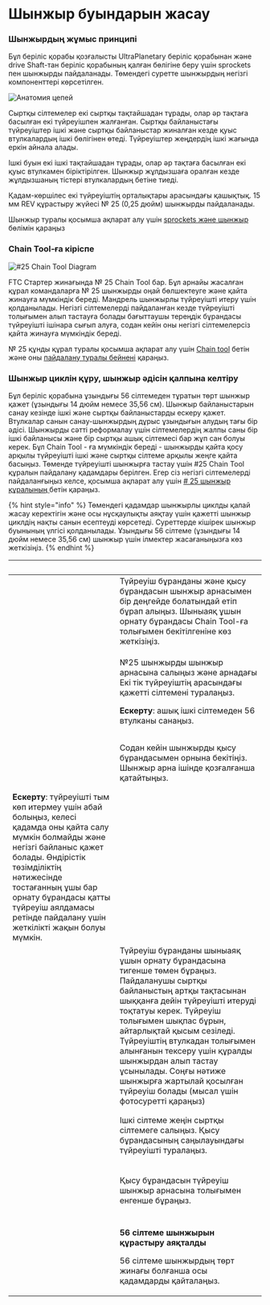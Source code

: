 # Шынжыр буындарын жасау

### Шынжырдың жұмыс принципі

Бұл беріліс қорабы қозғалысты UltraPlanetary беріліс қорабынан және drive Shaft-тан беріліс қорабының қалған бөлігіне беру үшін sprockets пен шынжырды пайдаланады. Төмендегі суретте шынжырдың негізгі компоненттері көрсетілген.

![Анатомия цепей](https://2589213514-files.gitbook.io/\~/files/v0/b/gitbook-legacy-files/o/assets%2F15mm%2F-M8XAYssW0HZT6Pn9RWr%2F-M8XAfmH-5zn9dIa6snW%2F37.png?generation=1590785134211145\&alt=media)

Сыртқы сілтемелер екі сыртқы тақтайшадан тұрады, олар әр тақтаға басылған екі түйреуішпен жалғанған. Сыртқы байланыстағы түйреуіштер ішкі және сыртқы байланыстар жиналған кезде қуыс втулкалардың ішкі бөлігінен өтеді. Түйреуіштер жеңдердің ішкі жағында еркін айнала алады.

Ішкі буын екі ішкі тақтайшадан тұрады, олар әр тақтаға басылған екі қуыс втулкамен біріктірілген. Шынжыр жұлдызшаға оралған кезде жұлдызшаның тістері втулкалардың бетіне тиеді.

Қадам-көршілес екі түйреуіштің орталықтары арасындағы қашықтық. 15 мм REV құрастыру жүйесі № 25 (0,25 дюйм) шынжырды пайдаланады.

Шынжыр туралы қосымша ақпарат алу үшін [sprockets және шынжыр](../../oz-alys/sprokety-i-cepi/) бөлімін қараңыз

### Chain Tool-ға кіріспе

![#25 Chain Tool Diagram](https://2589213514-files.gitbook.io/\~/files/v0/b/gitbook-legacy-files/o/assets%2F15mm%2F-M8XAYssW0HZT6Pn9RWr%2F-M8XAfmIoaTL8IUE\_6y9%2F38.png?generation=1590785133928804\&alt=media)

FTC Стартер жинағында № 25 Chain Tool бар. Бұл арнайы жасалған құрал командаларға № 25 шынжырды оңай бөлшектеуге және қайта жинауға мүмкіндік береді. Мандрель шынжырлы түйреуішті итеру үшін қолданылады. Негізгі сілтемелерді пайдаланған кезде түйреуішті толығымен алып тастауға болады бағыттаушы тереңдік бұрандасы түйреуішті ішінара сығып алуға, содан кейін оны негізгі сілтемелерсіз қайта жинауға мүмкіндік береді.&#x20;

№ 25 құнды құрал туралы қосымша ақпарат алу үшін [Chain tool](../../oz-alys/sprokety-i-cepi/chain-tool/) бетін және оны [пайдалану туралы бейнені](https://www.youtube.com/watch?v=Y4Ur0f5kra8\&t=1s) қараңыз.

### Шынжыр циклін құру, шынжыр әдісін қалпына келтіру

Бұл беріліс қорабына ұзындығы 56 сілтемеден тұратын төрт шынжыр қажет (ұзындығы 14 дюйм немесе 35,56 см). Шынжыр байланыстарын санау кезінде ішкі және сыртқы байланыстарды ескеру қажет. Втулкалар санын санау-шынжырдың дұрыс ұзындығын алудың тағы бір әдісі. Шынжырды сәтті реформалау үшін сілтемелердің жалпы саны бір ішкі байланысы және бір сыртқы ашық сілтемесі бар жұп сан болуы керек. Бұл Chain Tool - ға мүмкіндік береді - шынжырды қайта қосу арқылы түйреуішті ішкі және сыртқы сілтеме арқылы жеңге қайта басыңыз. Төменде түйреуішті шынжырға тастау үшін #25 Chain Tool құралын пайдалану қадамдары берілген. Егер сіз негізгі сілтемелерді пайдаланғыңыз келсе, қосымша ақпарат алу үшін [# 25 шынжыр құралының ](../../oz-alys/sprokety-i-cepi/chain-tool/)бетін қараңыз.

{% hint style="info" %}
Төмендегі қадамдар шынжырлы циклды қалай жасау керектігін және осы нұсқаулықты аяқтау үшін қажетті шынжыр циклдің нақты санын есептеуді көрсетеді. Суреттерде кішірек шынжыр буынының үлгісі қолданылады. Ұзындығы 56 сілтеме (ұзындығы 14 дюйм немесе 35,56 см) шынжыр үшін ілмектер жасағаныңызға көз жеткізіңіз.
{% endhint %}

| **​**                                                                                                                                                                                                                                                                                                 | ​                                                                                                                                                                                                                                                                                                                                                                                                                                 |
| ----------------------------------------------------------------------------------------------------------------------------------------------------------------------------------------------------------------------------------------------------------------------------------------------------- | --------------------------------------------------------------------------------------------------------------------------------------------------------------------------------------------------------------------------------------------------------------------------------------------------------------------------------------------------------------------------------------------------------------------------------- |
| <p>​</p><p><img src="https://2589213514-files.gitbook.io/~/files/v0/b/gitbook-legacy-files/o/assets%2F15mm%2F-M8XAYssW0HZT6Pn9RWr%2F-M8XAfmJkUmuvMj7iXDm%2F39.jpeg?generation=1590785134958817&#x26;alt=media" alt="" data-size="original"></p><p>​</p>                                               | Түйреуіш бұранданы және қысу бұрандасын шынжыр арнасымен бір деңгейде болатындай етіп бұрап алыңыз. Шыныаяқ ұшын орнату бұрандасы Chain Tool-ға толығымен бекітілгеніне көз жеткізіңіз.                                                                                                                                                                                                                                           |
| <p>​</p><p><img src="https://2589213514-files.gitbook.io/~/files/v0/b/gitbook-legacy-files/o/assets%2F15mm%2F-M8XAYssW0HZT6Pn9RWr%2F-M8XAfmKEbMNma92ve0R%2F40.jpeg?generation=1590785134186505&#x26;alt=media" alt="" data-size="original"></p><p>​</p>                                               | <p>№25 шынжырды шынжыр арнасына салыңыз және арнадағы Екі тік түйреуіштің арасындағы қажетті сілтемені туралаңыз. </p><p><strong>Ескерту</strong>: ашық ішкі сілтемеден 56 втулканы санаңыз.</p>                                                                                                                                                                                                                                  |
| <p>​</p><p><img src="https://2589213514-files.gitbook.io/~/files/v0/b/gitbook-legacy-files/o/assets%2F15mm%2F-M8XAYssW0HZT6Pn9RWr%2F-M8XAfmLRznB8wQ77ocN%2F41.jpeg?generation=1590785133972415&#x26;alt=media" alt="" data-size="original"></p><p>​</p>                                               | Содан кейін шынжырды қысу бұрандасымен орнына бекітіңіз. Шынжыр арна ішінде қозғалғанша қатайтыңыз.                                                                                                                                                                                                                                                                                                                               |
| **Ескерту**: түйреуішті тым көп итермеу үшін абай болыңыз, келесі қадамда оны қайта салу мүмкін болмайды және негізгі байланыс қажет болады. Өндірістік төзімділіктің нәтижесінде тостағанның ұшы бар орнату бұрандасы қатты түйреуіш аялдамасы ретінде пайдалану үшін жеткілікті жақын болуы мүмкін. | ​                                                                                                                                                                                                                                                                                                                                                                                                                                 |
| <p>​</p><p><img src="https://2589213514-files.gitbook.io/~/files/v0/b/gitbook-legacy-files/o/assets%2F15mm%2F-M8XAYssW0HZT6Pn9RWr%2F-M8XAfmMtnDEYS-4Bt3A%2F42.jpeg?generation=1590785134112774&#x26;alt=media" alt="" data-size="original"></p><p>​</p>                                               | Түйреуіш бұранданы шыныаяқ ұшын орнату бұрандасына тигенше төмен бұраңыз. Пайдаланушы сыртқы байланыстың артқы тақтасынан шыққанға дейін түйреуішті итеруді тоқтатуы керек. Түйреуіш толығымен шықпас бұрын, айтарлықтай қысым сезіледі. Түйреуіштің втулкадан толығымен алынғанын тексеру үшін құралды шынжырдан алып тастау ұсынылады. Соңғы нәтиже шынжырға жартылай қосылған түйреуіш болады (мысал үшін фотосуретті қараңыз) |
| <p>​</p><p><img src="https://2589213514-files.gitbook.io/~/files/v0/b/gitbook-legacy-files/o/assets%2F15mm%2F-M8XAYssW0HZT6Pn9RWr%2F-M8XAfmNk4OdYOCsSmIO%2F43.jpeg?generation=1590785134023781&#x26;alt=media" alt="" data-size="original"></p><p>​</p>                                               | Ішкі сілтеме жеңін сыртқы сілтемеге салыңыз. Қысу бұрандасының саңылауындағы түйреуішті туралаңыз.                                                                                                                                                                                                                                                                                                                                |
| <p>​</p><p><img src="https://2589213514-files.gitbook.io/~/files/v0/b/gitbook-legacy-files/o/assets%2F15mm%2F-M8XAYssW0HZT6Pn9RWr%2F-M8XAfmOgIKsNE1KMfkO%2F44.jpeg?generation=1590785134205961&#x26;alt=media" alt="" data-size="original"></p><p>​</p>                                               | Қысу бұрандасын түйреуіш шынжыр арнасына толығымен енгенше бұраңыз.                                                                                                                                                                                                                                                                                                                                                               |
| <p>​</p><p><img src="https://2589213514-files.gitbook.io/~/files/v0/b/gitbook-legacy-files/o/assets%2F15mm%2F-M8XAYssW0HZT6Pn9RWr%2F-M8XAfmPUYiBYks6HVXv%2F45.jpeg?generation=1590785134042523&#x26;alt=media" alt="" data-size="original"></p><p>​</p>                                               | <p><strong>56 сілтеме шынжырын құрастыру аяқталды</strong></p><p>56 сілтеме шынжырдың төрт жинағы болғанша осы қадамдарды қайталаңыз.</p>                                                                                                                                                                                                                                                                                         |
